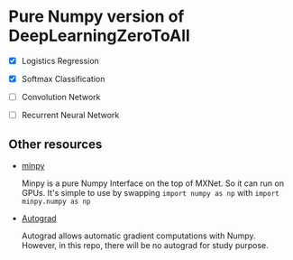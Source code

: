 # Pure Numpy version of DeepLearningZeroToAll

* [x] Logistics Regression
* [x] Softmax Classification
* [ ] Convolution Network
* [ ] Recurrent Neural Network


## Other resources
* [minpy](https://github.com/dmlc/minpy)

    Minpy is a pure Numpy Interface on the top of MXNet. So it can run on GPUs. It's simple to use by swapping `import numpy as np` with `import minpy.numpy as np`

* [Autograd](https://github.com/HIPS/autograd)

    Autograd allows automatic gradient computations with Numpy. However, in this repo, there will be no autograd for study purpose.